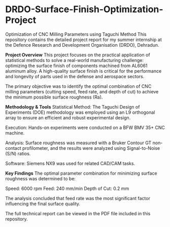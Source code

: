 # DRDO-Surface-Finish-Optimization-Project
Optimization of CNC Milling Parameters using Taguchi Method
This repository contains the detailed project report for my summer internship at the Defence Research and Development Organisation (DRDO), Dehradun.

**Project Overview**
This project focuses on the practical application of statistical methods to solve a real-world manufacturing challenge: optimizing the surface finish of components machined from AL6061 aluminum alloy. A high-quality surface finish is critical for the performance and longevity of parts used in the defense and aerospace sectors.

The primary objective was to identify the optimal combination of CNC milling parameters (cutting speed, feed rate, and depth of cut) to achieve the minimum possible surface roughness (Ra).

**Methodology & Tools**
Statistical Method: The Taguchi Design of Experiments (DOE) methodology was employed using an L9 orthogonal array to ensure an efficient and robust experimental design.

Execution: Hands-on experiments were conducted on a BFW BMV 35+ CNC machine.

Analysis: Surface roughness was measured with a Bruker Contour GT non-contact profilometer, and the results were analyzed using Signal-to-Noise (S/N) ratios.

Software: Siemens NX9 was used for related CAD/CAM tasks.

**Key Findings**
The optimal parameter combination for minimizing surface roughness was determined to be:

Speed: 6000 rpm
Feed: 240 mm/min
Depth of Cut: 0.2 mm

The analysis concluded that feed rate was the most significant factor influencing the final surface quality.

The full technical report can be viewed in the PDF file included in this repository.
